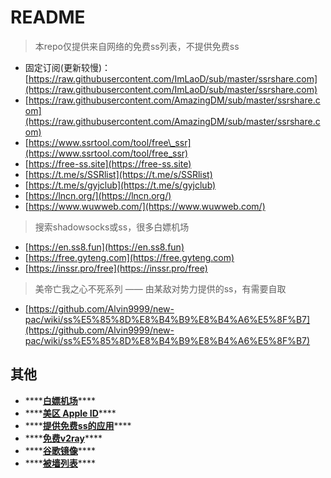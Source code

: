 # README

> 本repo仅提供来自网络的免费ss列表，不提供免费ss

* 固定订阅\(更新较慢\)：[https://raw.githubusercontent.com/ImLaoD/sub/master/ssrshare.com](https://raw.githubusercontent.com/ImLaoD/sub/master/ssrshare.com)
* [https://raw.githubusercontent.com/AmazingDM/sub/master/ssrshare.com](https://raw.githubusercontent.com/AmazingDM/sub/master/ssrshare.com)
* [https://www.ssrtool.com/tool/free\_ssr](https://www.ssrtool.com/tool/free_ssr)
* [https://free-ss.site](https://free-ss.site)
* [https://t.me/s/SSRlist](https://t.me/s/SSRlist)
* [https://t.me/s/gyjclub](https://t.me/s/gyjclub)
* [https://lncn.org/](https://lncn.org/)
* [https://www.wuwweb.com/](https://www.wuwweb.com/)

> 搜索shadowsocks或ss，很多白嫖机场

* [https://en.ss8.fun](https://en.ss8.fun)
* [https://free.gyteng.com](https://free.gyteng.com)
* [https://inssr.pro/free](https://inssr.pro/free)

> 美帝亡我之心不死系列 —— 由某敌对势力提供的ss，有需要自取

* [https://github.com/Alvin9999/new-pac/wiki/ss%E5%85%8D%E8%B4%B9%E8%B4%A6%E5%8F%B7](https://github.com/Alvin9999/new-pac/wiki/ss%E5%85%8D%E8%B4%B9%E8%B4%A6%E5%8F%B7)

## 其他

* \*\*\*\*[**白嫖机场**](https://github.com/max2max/freess/blob/master/%E7%99%BD%E5%AB%96%E6%9C%BA%E5%9C%BA.md)\*\*\*\*
* \*\*\*\*[**美区 Apple ID**](https://github.com/max2max/freess/blob/master/%E7%BE%8E%E5%8C%BAid.md)\*\*\*\*
* \*\*\*\*[**提供免费ss的应用**](https://github.com/max2max/freess/blob/master/app.md)\*\*\*\*
* \*\*\*\*[**免费v2ray**](https://github.com/max2max/freess/blob/master/v2ray.md)\*\*\*\*
* \*\*\*\*[**谷歌镜像**](https://github.com/max2max/freess/blob/master/%E8%B0%B7%E6%AD%8C%26%E8%B0%B7%E6%AD%8C%E5%AD%A6%E6%9C%AF%E9%95%9C%E5%83%8F.md)\*\*\*\*
* \*\*\*\*[**被墙列表**](https://github.com/max2max/freess/blob/master/%E8%A2%AB%E5%A2%99%E5%88%97%E8%A1%A8.md)\*\*\*\*

